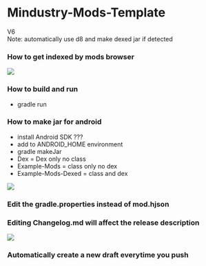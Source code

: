 # Mindustry-Mods-Template
V6\
Note: automatically use d8 and make dexed jar if detected

### How to get indexed by mods browser
![](https://cdn.discordapp.com/attachments/713346278003572777/821210982449807380/unknown.png)

### How to build and run
- gradle run

### How to make jar for android
- install Android SDK ???
- add to ANDROID_HOME environment
- gradle makeJar
- Dex = Dex only no class
- Example-Mods = class only no dex
- Example-Mods-Dexed = class and dex

![](https://cdn.discordapp.com/attachments/713346278003572777/821212560820404274/unknown.png)

### Edit the gradle.properties instead of mod.hjson

### Editing Changelog.md will affect the release description
![](https://cdn.discordapp.com/attachments/796869250533818418/821228000523059220/unknown.png)

### Automatically create a new draft everytime you push 
